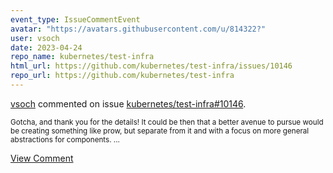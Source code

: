 ```yaml
---
event_type: IssueCommentEvent
avatar: "https://avatars.githubusercontent.com/u/814322?"
user: vsoch
date: 2023-04-24
repo_name: kubernetes/test-infra
html_url: https://github.com/kubernetes/test-infra/issues/10146
repo_url: https://github.com/kubernetes/test-infra
---
```


<a href='https://github.com/vsoch' target='_blank'>vsoch</a> commented on issue <a href='https://github.com/kubernetes/test-infra/issues/10146' target='_blank'>kubernetes/test-infra#10146</a>.

<small>Gotcha, and thank you for the details! It could be then that a better avenue to pursue would be creating something like prow, but separate from it and with a focus on more general abstractions for components. ...</small>

<a href='https://github.com/kubernetes/test-infra/issues/10146' target='_blank'>View Comment</a>